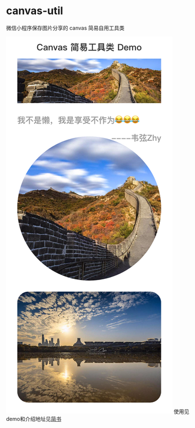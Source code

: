 # canvas-util
微信小程序保存图片分享的 canvas 简易自用工具类

![demo](https://github.com/weixianlove/canvas-util/blob/master/demo.jpg?raw=true)
使用见demo和介绍地址见[简书](https://www.jianshu.com/p/325158c051ff)
